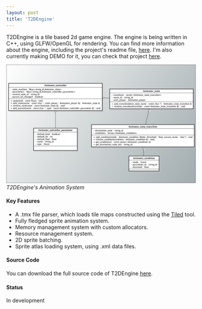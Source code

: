 ```yaml
---
layout: post
title: 'T2DEngine'
---
```

  T2DEngine is a tile based 2d game engine. The engine is being written in C++, using GLFW/OpenGL for rendering.
  You can find more information about the engine, including the project's readme file, [here](https://github.com/mateusgondim/T2DEngine).
  I'm also currently making DEMO for it, you can check that project [here](../projects/2d_game.html).

  ![alt text](../assets/img/projects/T2DEngine/thumb.png)
			*T2DEngine's Animation System*

#### Key Features
  - A .tmx file parser, which loads tile maps constructed using the [Tiled](https://www.mapeditor.org/) tool.
  - Fully fledged sprite animation system.
  - Memory management  system with custom allocators.
  - Resource management system.
  - 2D sprite batching.
  - Sprite atlas loading system, using .xml data files.
 
#### Source Code
  You can download the full source code of T2DEngine [here](https://github.com/mateusgondim/T2DEngine/tree/master/engine/source).
#### Status
  In development
